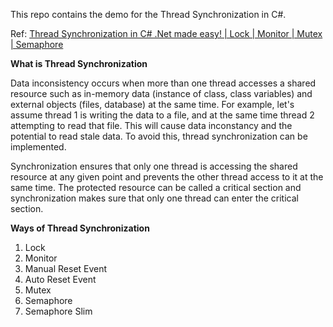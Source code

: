 This repo contains the demo for the Thread Synchronization in C#.

Ref: [Thread Synchronization in C# .Net made easy! | Lock | Monitor | Mutex | Semaphore](https://youtu.be/5Zv8fF-KPrE)

**What is Thread Synchronization**

Data inconsistency occurs when more than one thread accesses a shared resource such as in-memory data (instance of class, class variables) and external objects (files, database) at the same time. For example, let's assume thread 1 is writing the data to a file, and at the same time thread 2 attempting to read that file. This will cause data inconstancy and the potential to read stale data. To avoid this, thread synchronization can be implemented.

Synchronization ensures that only one thread is accessing the shared resource at any given point and prevents the other thread access to it at the same time. The protected resource can be called a critical section and synchronization makes sure that only one thread can enter the critical section.

**Ways of Thread Synchronization**

1. Lock
2. Monitor
3. Manual Reset Event
4. Auto Reset Event
5. Mutex
6. Semaphore
7. Semaphore Slim
